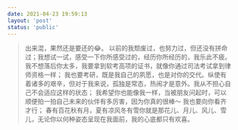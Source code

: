 ```yaml
---
date: 2021-04-23 19:59:13
layout: 'post'
status: 'public'
---
```

> 出来混，果然还是要还的😂。
以前的我颓废过，也努力过，但还没有拼命过；我想试一试，感受一下你所感受过的，经历你所经历的，我乐此不疲。
我不想落后你太多，我要拿到软考高项的证书，就像你通过司法考试拿到律师资格一样；
我也要考研，既是我自己的夙愿，也是对你的交代。纵使有着诸多的艰辛，但对于我来说，孤独是常态，热闹才是意外。我从不担心自己不会适应这样的状态；
我希望你也能像我一样，当被朋友问起时，可以顺便拍一拍自己未来的伙伴有多厉害，因为你真的很棒～ 我也要向你看齐才行；
春有百花秋有月，夏有凉风冬有雪你就是那花儿、月儿、风儿、雪儿，无论你以何种姿态呈现在我面前，我的心底都只有欢喜。
